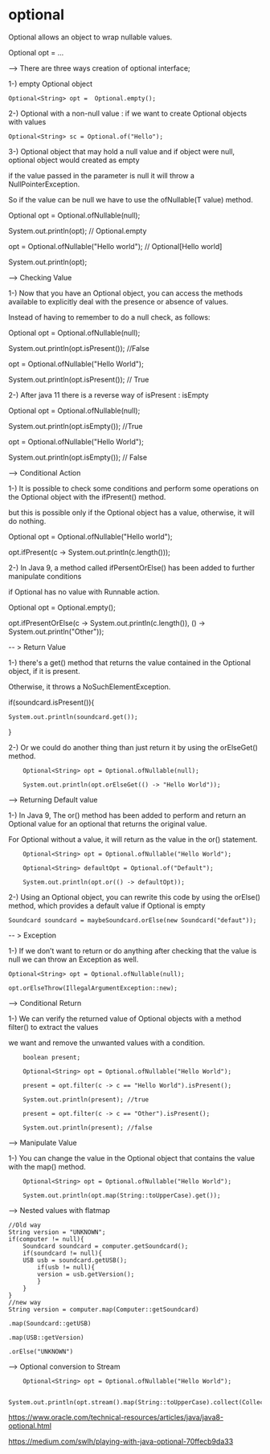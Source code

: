 # optional
Optional allows an object to wrap nullable values.

Optional<ReferenceTypeObject> opt = ... 

--> There are three ways creation of optional interface;

1-) empty Optional object

    Optional<String> opt =  Optional.empty();

2-) Optional with a non-null value : if we want to create Optional objects with values

    Optional<String> sc = Optional.of("Hello");

3-) Optional object that may hold a null value and if object were null, optional object would created as empty

if the value passed in the parameter is null it will throw a NullPointerException. 

So if the value can be null we have to use the ofNullable(T value) method.

Optional<String> opt = Optional.ofNullable(null);

System.out.println(opt); // Optional.empty

opt = Optional.ofNullable("Hello world"); // Optional[Hello world]

System.out.println(opt);


--> Checking Value

1-) Now that you have an Optional object, you can access the methods available to explicitly deal with the presence or absence of values. 

Instead of having to remember to do a null check, as follows:

Optional<String> opt = Optional.ofNullable(null);

System.out.println(opt.isPresent()); //False

opt = Optional.ofNullable("Hello World");

System.out.println(opt.isPresent()); // True

2-) After java 11 there is a reverse way of isPresent : isEmpty

Optional<String> opt = Optional.ofNullable(null);

System.out.println(opt.isEmpty()); //True

opt = Optional.ofNullable("Hello World");

System.out.println(opt.isEmpty()); // False

--> Conditional Action

1-) It is possible to check some conditions and perform some operations on the Optional object with the ifPresent() method. 

but this is possible only if the Optional object has a value, otherwise, it will do nothing.

Optional<String> opt = Optional.ofNullable("Hello world");

opt.ifPresent(c -> System.out.println(c.length()));

2-) In Java 9, a method called ifPersentOrElse() has been added to further manipulate conditions 

if Optional has no value with Runnable action.

Optional<String> opt = Optional.empty();

opt.ifPresentOrElse(c -> System.out.println(c.length()), () -> System.out.println("Other"));

-- > Return Value

1-) there's a get() method that returns the value contained in the Optional object, if it is present. 

Otherwise, it throws a NoSuchElementException.

if(soundcard.isPresent()){

    System.out.println(soundcard.get());

}

2-) Or we could do another thing than just return it by using the orElseGet() method.

        Optional<String> opt = Optional.ofNullable(null);

        System.out.println(opt.orElseGet(() -> "Hello World"));

--> Returning Default value 

1-) In Java 9, The or() method has been added to perform and return an Optional value for an optional that returns the original value.
    
For Optional without a value, it will return as the value in the or() statement.

        Optional<String> opt = Optional.ofNullable("Hello World");

        Optional<String> defaultOpt = Optional.of("Default");

        System.out.println(opt.or(() -> defaultOpt));

2-) Using an Optional object, you can rewrite this code by using the orElse() method, which provides a default value if Optional is empty

    Soundcard soundcard = maybeSoundcard.orElse(new Soundcard("defaut"));


-- > Exception

1-) If we don’t want to return or do anything after checking that the value is null we can throw an Exception as well.

    Optional<String> opt = Optional.ofNullable(null);

    opt.orElseThrow(IllegalArgumentException::new);

--> Conditional Return

1-) We can verify the returned value of Optional objects with a method filter() to extract the values 

we want and remove the unwanted values with a condition.

        boolean present;

        Optional<String> opt = Optional.ofNullable("Hello World");

        present = opt.filter(c -> c == "Hello World").isPresent();

        System.out.println(present); //true

        present = opt.filter(c -> c == "Other").isPresent();

        System.out.println(present); //false

--> Manipulate Value

1-) You can change the value in the Optional object that contains the value with the map() method.

        Optional<String> opt = Optional.ofNullable("Hello World");

        System.out.println(opt.map(String::toUpperCase).get());


--> Nested values with flatmap

    //Old way
    String version = "UNKNOWN";
    if(computer != null){
        Soundcard soundcard = computer.getSoundcard();
        if(soundcard != null){
        USB usb = soundcard.getUSB();
            if(usb != null){
            version = usb.getVersion();
            }
        }
    }
    //new way
    String version = computer.map(Computer::getSoundcard)

    .map(Soundcard::getUSB)

    .map(USB::getVersion)

    .orElse("UNKNOWN")

--> Optional conversion to Stream

        Optional<String> opt = Optional.ofNullable("Hello World");

        System.out.println(opt.stream().map(String::toUpperCase).collect(Collectors.toList()));
        
        
        
https://www.oracle.com/technical-resources/articles/java/java8-optional.html

https://medium.com/swlh/playing-with-java-optional-70ffecb9da33
